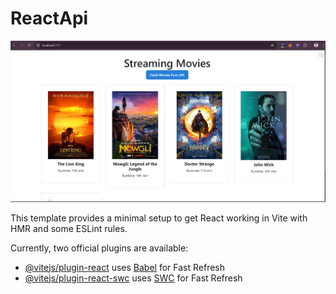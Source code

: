 # ReactApi 
![image](https://github.com/yprasad28/reactApi/blob/56d1c3787457cd312d5a5ecbd0f7a89ba2a5acdc/Screenshot%202025-02-24%20145108.png)

This template provides a minimal setup to get React working in Vite with HMR and some ESLint rules.

Currently, two official plugins are available:

- [@vitejs/plugin-react](https://github.com/vitejs/vite-plugin-react/blob/main/packages/plugin-react/README.md) uses [Babel](https://babeljs.io/) for Fast Refresh
- [@vitejs/plugin-react-swc](https://github.com/vitejs/vite-plugin-react-swc) uses [SWC](https://swc.rs/) for Fast Refresh
